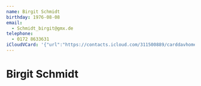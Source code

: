 ```yaml
---
name: Birgit Schmidt
birthday: 1976-08-08
email:
  - Schmidt_birgit@gmx.de
telephone:
  - 0172 8633631
iCloudVCard: '{"url":"https://contacts.icloud.com/311500889/carddavhome/card/NDQ0Ny0wN0UxMDYxNC0wMUJCLTEzMzYtRkYwQS0wMDc2Qg==.vcf","etag":"\"kmfhcp3y\"","data":"BEGIN:VCARD\r\nVERSION:3.0\r\nFN:\r\nN:Schmidt;Birgit;;;\r\nUID:4447-07E10614-01BB-1336-FF0A-0076B\r\nBDAY;VALUE=date:1976-08-08\r\nPRODID:-//Apple Inc.//Apple WebDAV Outlook Store 4.8.26//ENX-APPLE-OL-MAPPI\r\n NG-INFO:1\r\nREV:2025-04-03T22:13:43Z\r\nORG:;\r\nEMAIL:Schmidt_birgit@gmx.de\r\nTEL;TYPE=CELL:0172 8633631\r\nEND:VCARD"}'
---
```

# Birgit Schmidt